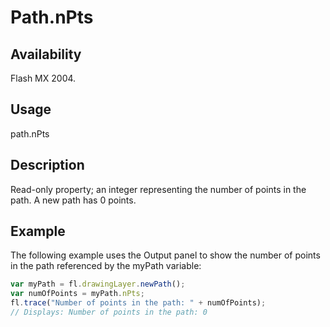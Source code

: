 # Path.nPts

## Availability

Flash MX 2004.

## Usage

path.nPts

## Description

Read-only property; an integer representing the number of points in the path. A new path has 0 points.

## Example

The following example uses the Output panel to show the number of points in the path referenced by the myPath
variable:

```javascript
var myPath = fl.drawingLayer.newPath();
var numOfPoints = myPath.nPts;
fl.trace("Number of points in the path: " + numOfPoints);
// Displays: Number of points in the path: 0
```
